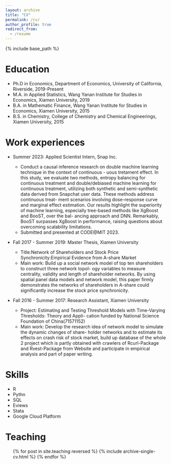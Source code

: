 ```yaml
---
layout: archive
title: "CV"
permalink: /cv/
author_profile: true
redirect_from:
  - /resume
---
```


{% include base_path %}

Education
======
* Ph.D in Economics, Department of Economics, University of California, Riverside, 2019-Present
* M.A. in Applied Statistics, Wang Yanan Institute for Studies in Economics, Xiamen University, 2019
* B.A. in Mathematic Finance, Wang Yanan Institute for Studies in Economics, Xiamen University, 2015
* B.S. in Chemistry, College of Chemistry and Chemical Engineerings, Xiamen University, 2015

Work experiences
======
* Summer 2023: Applied Scientist Intern, Snap Inc.
  * Conduct a causal inference research on double machine learning technique in the context of continuous - uous tretament effect. In this study, we evaluate two methods, entropy balancing for continuous treatment and double/debiased machine learning for continuous treatment, utilizing both synthetic and semi-synthetic data derived from Snapchat user data. These methods address continuous treat- ment scenarios involving dose-response curve and marginal effect estimation. Our results highlight the superiority of machine learning, especially tree-based methods like XgBoost and BooST, over the bal- ancing approach and DNN. Remarkably, BooST surpasses XgBoost in performance, raising questions about overcoming scalability limitations.
  * Submitted and presented at CODE@MIT 2023.

* Fall 2017 - Summer 2019: Master Thesis, Xiamen University
  * Title:Network of Shareholders and Stock Price Synchronicity:Empirical Evidence from A-share Market
  * Main work: Build up a social network model of top ten shareholders to construct three network topol- ogy variables to measure centrality, validity and length of shareholder networks. By using spatial panel data models and network model, this paper firmly demonstrates the networks of shareholders in A-share could significantly increase the stock price synchronicity.

* Fall 2016 - Summer 2017: Research Assistant, Xiamen University
  * Project: Estimating and Testing Threshold Models with Time-Varying Thresholds: Theory and Appli- cation funded by National Science Foundation of China(71571152)
  * Main work: Develop the research idea of network model to simulate the dynamic changes of share- holder networks and to estimate its effects on crash risk of stock market, build up database of the whole 2 project which is partly obtained with crawlers of Rcurl-Package and Rvest-Package from Website and participate in empirical analysis and part of paper writing.

Skills
======
* R
* Pythn
* SQL
* Eviews
* Stata
* Google Cloud Platform

<!-- Publications
====== -->
<!--   <ul>{% for post in site.publications reversed %}
    {% include archive-single-cv.html %}
  {% endfor %}</ul> -->
  
<!-- Talks
======
  <ul>{% for post in site.talks reversed %}
    {% include archive-single-talk-cv.html  %}
  {% endfor %}</ul> -->
  
Teaching
======
  <ul>{% for post in site.teaching reversed %}
    {% include archive-single-cv.html %}
  {% endfor %}</ul>
  
<!-- Service and leadership
======
* Currently signed in to 43 different slack teams -->
